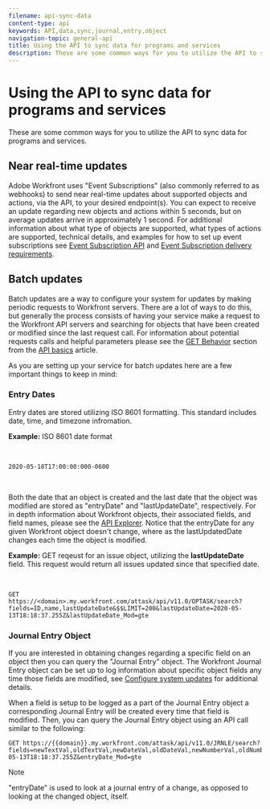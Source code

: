 ```yaml
---
filename: api-sync-data
content-type: api
keywords: API,data,sync,journal,entry,object
navigation-topic: general-api
title: Using the API to sync data for programs and services
description: These are some common ways for you to utilize the API to sync data for programs and services.
---
```


# Using the API to sync data for programs and services

These are some common ways for you to utilize the API&nbsp;to sync data for programs and services.

## Near real-time updates

Adobe Workfront uses "Event Subscriptions" (also commonly referred to as webhooks) to send near real-time updates about supported objects and actions, via the API, to your desired endpoint(s). You can expect to receive an update regarding new objects and actions within 5 seconds, but on average updates arrive in approximately 1 second. For additional information about what type of objects are supported, what types of actions are supported, technical details, and examples for how to set up event subscriptions see [Event Subscription API](../../wf-api/general/event-subs-api.md) and [Event Subscription delivery requirements](../../wf-api/general/setup-event-sub-endpoint.md).

## Batch updates

Batch updates are a way to configure your system for updates by making periodic requests to Workfront servers. There are a lot of ways to do this, but generally the process consists of having your service make a request to the Workfront API servers and searching for objects that have been created or modified since the last request call. For information about potential requests calls and helpful parameters please see the [GET Behavior](../../wf-api/general/api-basics.md#get-behavior) section from the [API basics](../../wf-api/general/api-basics.md) article.

As you are setting up your service for batch updates here are a few important things to keep in mind:

### Entry Dates

Entry dates are stored utilizing ISO 8601 formatting. This standard includes date, time, and timezone infromation.

**Example:** ISO 8601 date format

<!-- [Copy](javascript:void(0);) --> 
&nbsp;  
<pre><code>2020-05-18T17:00:00:000-0600</code></pre>&nbsp;

Both the date that an object is created and the last date that the object was modified are stored as "entryDate" and "lastUpdateDate", respectively. For in depth information about Workfront objects, their associated fields, and field names, please see the [API Explorer](../../wf-api/general/api-explorer.md). Notice that the entryDate for any given Workfront object doesn't change, where as the lastUpdatedDate changes each time the object is modified.

**Example:** GET reqeust for an issue object, utilizing the **lastUpdateDate** field. This request would return all issues updated since that specified date.

<!-- [Copy](javascript:void(0);) --> 
&nbsp;  

```
GET
https://<domain>.my.workfront.com/attask/api/v11.0/OPTASK/search?fields=ID,name,lastUpdateDate&$$LIMIT=200&lastUpdateDate=2020-05-13T18:18:37.255Z&lastUpdateDate_Mod=gte
```

### Journal Entry Object

If you are interested in obtaining changes regarding a specific field on an object then you can query the "Journal Entry" object. The Workfront Journal Entry object can be set up to log information about specific object fields any time those fields are modified, see [Configure system updates](../../administration-and-setup/set-up-workfront/system-tracked-update-feeds/configure-system-updates.md) for additional details.

When a field is setup to be logged as a part of the Journal Entry object a corresponding Journal Entry will be created every time that field is modified. Then, you can query the Journal Entry object using an API&nbsp;call similar to the following:

<!-- [Copy](javascript:void(0);) --> 

<pre><code>GET https://&#123;&#123;domain&#125;&#125;.my.workfront.com/attask/api/v11.0/JRNLE/search?fields=newTextVal,oldTextVal,newDateVal,oldDateVal,newNumberVal,oldNumberVal,entryDate,objObjCode,objID,fieldName&fieldName=name&objObjCode=OPTASK&entryDate=2020-05-13T18:18:37.255Z&entryDate_Mod=gte</code></pre>

>[!NOTE]
>
>"entryDate" is used to look at a journal entry of a change, as opposed to looking at the changed object, itself.

